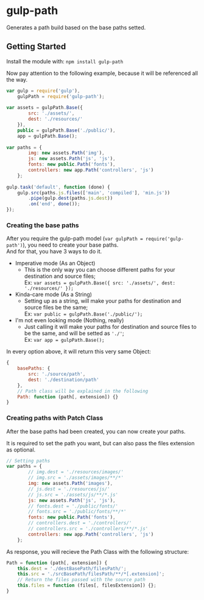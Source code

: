 # gulp-path

Generates a path build based on the base paths setted.

## Getting Started
Install the module with: `npm install gulp-path`

Now pay attention to the following example, because it will be referenced all the way.  
```js
var gulp = require('gulp'),
    gulpPath = require('gulp-path');
    
var assets = gulpPath.Base({
        src: './assets/',
        dest: './resources/'
    }),
    public = gulpPath.Base('./public/'),
    app = gulpPath.Base();
    
var paths = {
        img: new assets.Path('img'),
        js: new assets.Path('js', 'js'),
        fonts: new public.Path('fonts'),
        controllers: new app.Path('controllers', 'js')
    };
    
gulp.task('default', function (done) {
    gulp.src(paths.js.files(['main', 'compiled'], 'min.js'))
        .pipe(gulp.dest(paths.js.dest))
        .on('end', done());
});
```

### Creating the base paths
After you require the gulp-path model (`var gulpPath = require('gulp-path')`),
you need to create your base paths.  
And for that, you have 3 ways to do it.

- Imperative mode (As an Object)
    - This is the only way you can choose different paths for your destination
     and source files;  
        Ex: `var assets = gulpPath.Base({ src: './assets/', dest: './resources/' });`
- Kinda-care mode (As a String)
    - Setting up as a string, will make your paths for destination and source
    files be the same;  
        Ex: `var public = gulpPath.Base('./public/');`
- I'm not even looking mode (Nothing, really)
    - Just calling it will make your paths for destination and source files to
    be the same, and will be setted as `'./'`;  
        Ex: `var app = gulpPath.Base();`
        
In every option above, it will return this very same Object:
```js
{
    basePaths: {
        src: './source/path',
        dest: './destination/path'
    },
    // Path class will be explained in the following
    Path: function (path[, extension]) {}
}
```

### Creating paths with Patch Class
After the base paths had been created, you can now create your paths.  

It is required to set the path you want, but can also pass the files extension as optional.
```js
// Setting paths
var paths = {
        // img.dest = './resources/images/'
        // img.src = './assets/images/**/*'
        img: new assets.Path('images'),
        // js.dest = './resources/js/'
        // js.src = './assets/js/**/*.js'
        js: new assets.Path('js', 'js'),
        // fonts.dest = './public/fonts/'
        // fonts.src = './public/fonts/**/*'
        fonts: new public.Path('fonts'),
        // controllers.dest = './controllers/'
        // controllers.src = './controllers/**/*.js' 
        controllers: new app.Path('controllers', 'js')
    };
```

As response, you will recieve the Path Class with the following
structure:
```js
Path = function (path[, extension]) {
    this.dest = './destBasePath/filesPath/';
    this.src = './srcBasePath/filesPath/**/*[.extension]';
    // Return the files passed with the source path
    this.files = function (files[, filesExtension]) {};
}
```